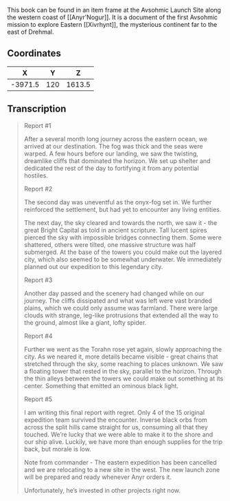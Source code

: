  

This book can be found in an item frame at the Avsohmic Launch Site along the western coast of [[Anyr'Nogur]]. It is a document of the first Avsohmic mission to explore Eastern [[Xivrhynt]], the mysterious continent far to the east of Drehmal.

## Coordinates
|  **X**  | **Y** | **Z**  |
| :-----: | :---: | :----: |
| -3971.5 |  120  | 1613.5 |

## Transcription
> Report #1
>
> After a several month long journey across the eastern ocean, we arrived at our destination. The fog was thick and the seas were warped. A few hours before our landing, we saw the twisting, dreamlike cliffs that dominated the horizon. We set up shelter and dedicated the rest of the day to fortifying it from any potential hostiles.
>
> Report #2
>
> The second day was uneventful as the onyx-fog set in. We further reinforced the settlement, but had yet to encounter any living entities.
>
> The next day, the sky cleared and towards the north, we saw it - the great Bright Capital as told in ancient scripture. Tall lucent spires pierced the sky with impossible bridges connecting them. Some were shattered, others were tilted, one massive structure was half submerged. At the base of the towers you could make out the layered city, which also seemed to be somewhat underwater. We immediately planned out our expedition to this legendary city.
>
> Report #3
>
> Another day passed and the scenery had changed while on our journey. The cliffs dissipated and what was left were vast branded plains, which we could only assume was farmland. There were large clouds with strange, leg-like protrusions that extended all the way to the ground, almost like a giant, lofty spider.
>
> Report #4
>
> Further we went as the Torahn rose yet again, slowly approaching the city. As we neared it, more details became visible - great chains that stretched through the sky, some reaching to places unknown. We saw a floating tower that rested in the sky, parallel to the horizon. Through the thin alleys between the towers we could make out something at its center. Something that emitted an ominous black light.
>
> Report #5
>
> I am writing this final report with regret. Only 4 of the 15 original expedition team survived the encounter. Inverse black orbs from across the split hills came straight for us, consuming all that they touched. We’re lucky that we were able to make it to the shore and our ship alive. Luckily, we have more than enough supplies for the trip back, but morale is low.
>
> Note from commander - The eastern expedition has been cancelled and we are relocating to a new site in the west. The new launch zone will be prepared and ready whenever Anyr orders it.
>
> Unfortunately, he’s invested in other projects right now.

